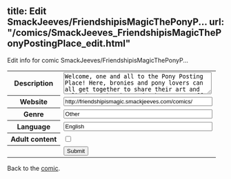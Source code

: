 title: Edit SmackJeeves/FriendshipisMagicThePonyP...
url: "/comics/SmackJeeves_FriendshipisMagicThePonyPostingPlace_edit.html"
---
Edit info for comic SmackJeeves/FriendshipisMagicThePonyP...

<form name="comic" action="http://gaepostmail.appspot.com/comic/" method="post">
<table class="comicinfo">
<tr>
<th>Description</th><td><textarea name="description" cols="40" rows="3">Welcome, one and all to the Pony Posting Place! Here, bronies and pony lovers can all get together to share their art and talk about the show and other pony stuff! We accept all mediums of art, from spriting to drawing to sculpting. We're ALWAYS happy to see new faces, too! If you'd like to join, see our rules and application stuff bellow!</textarea></td>
</tr>
<tr>
<th>Website</th><td><input type="text" name="url" value="http://friendshipismagic.smackjeeves.com/comics/" size="40"/></td>
</tr>
<tr>
<th>Genre</th><td><input type="text" name="genre" value="Other" size="40"/></td>
</tr>
<tr>
<th>Language</th><td><input type="text" name="language" value="English" size="40"/></td>
</tr>
<tr>
<th>Adult content</th><td><input type="checkbox" name="adult" value="adult" /></td>
</tr>
<tr>
<th></th><td>
<input type="hidden" name="comic" value="SmackJeeves_FriendshipisMagicThePonyPostingPlace" />
<input type="submit" name="submit" value="Submit" />
</td>
</tr>
</table>
</form>

Back to the [comic](SmackJeeves_FriendshipisMagicThePonyPostingPlace.html).
